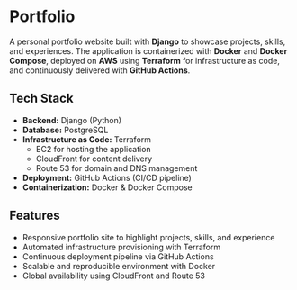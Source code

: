 # Portfolio  

A personal portfolio website built with **Django** to showcase projects, skills, and experiences. The application is containerized with **Docker** and **Docker Compose**, deployed on **AWS** using **Terraform** for infrastructure as code, and continuously delivered with **GitHub Actions**.  

## Tech Stack  

- **Backend:** Django (Python)  
- **Database:** PostgreSQL  
- **Infrastructure as Code:** Terraform  
  - EC2 for hosting the application  
  - CloudFront for content delivery  
  - Route 53 for domain and DNS management  
- **Deployment:** GitHub Actions (CI/CD pipeline)  
- **Containerization:** Docker & Docker Compose  

## Features  

- Responsive portfolio site to highlight projects, skills, and experience  
- Automated infrastructure provisioning with Terraform  
- Continuous deployment pipeline via GitHub Actions  
- Scalable and reproducible environment with Docker  
- Global availability using CloudFront and Route 53  

